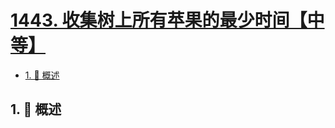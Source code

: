 # [1443. 收集树上所有苹果的最少时间【中等】](https://github.com/tnotesjs/TNotes.leetcode/tree/main/notes/1443.%20%E6%94%B6%E9%9B%86%E6%A0%91%E4%B8%8A%E6%89%80%E6%9C%89%E8%8B%B9%E6%9E%9C%E7%9A%84%E6%9C%80%E5%B0%91%E6%97%B6%E9%97%B4%E3%80%90%E4%B8%AD%E7%AD%89%E3%80%91)

<!-- region:toc -->

- [1. 📝 概述](#1--概述)

<!-- endregion:toc -->

## 1. 📝 概述
